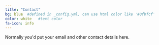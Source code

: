 ```yaml
---
title: "Contact"
bg: blue  #defined in _config.yml, can use html color like '#0fbfcf'
color: white   #text color
fa-icon: info
---
```


Normally you'd put your email and other contact details here.
